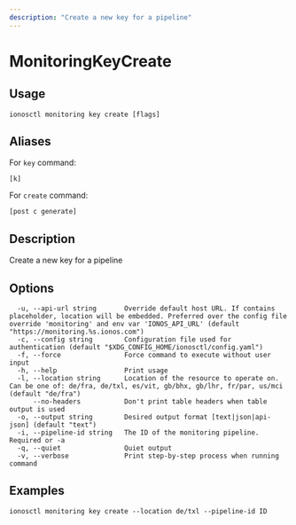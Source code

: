```yaml
---
description: "Create a new key for a pipeline"
---
```


# MonitoringKeyCreate

## Usage

```text
ionosctl monitoring key create [flags]
```

## Aliases

For `key` command:

```text
[k]
```

For `create` command:

```text
[post c generate]
```

## Description

Create a new key for a pipeline

## Options

```text
  -u, --api-url string       Override default host URL. If contains placeholder, location will be embedded. Preferred over the config file override 'monitoring' and env var 'IONOS_API_URL' (default "https://monitoring.%s.ionos.com")
  -c, --config string        Configuration file used for authentication (default "$XDG_CONFIG_HOME/ionosctl/config.yaml")
  -f, --force                Force command to execute without user input
  -h, --help                 Print usage
  -l, --location string      Location of the resource to operate on. Can be one of: de/fra, de/txl, es/vit, gb/bhx, gb/lhr, fr/par, us/mci (default "de/fra")
      --no-headers           Don't print table headers when table output is used
  -o, --output string        Desired output format [text|json|api-json] (default "text")
  -i, --pipeline-id string   The ID of the monitoring pipeline. Required or -a
  -q, --quiet                Quiet output
  -v, --verbose              Print step-by-step process when running command
```

## Examples

```text
ionosctl monitoring key create --location de/txl --pipeline-id ID
```

